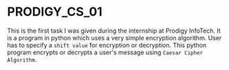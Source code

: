 # PRODIGY_CS_01
This is the first task I was given during the internship at Prodigy InfoTech.
It is a program in python which uses a very simple encryption algorithm.
User has to specify a `shift value` for encryption or decryption.
This python program encrypts or decrypts a user's message using `Caesar Cipher Algorithm`.
